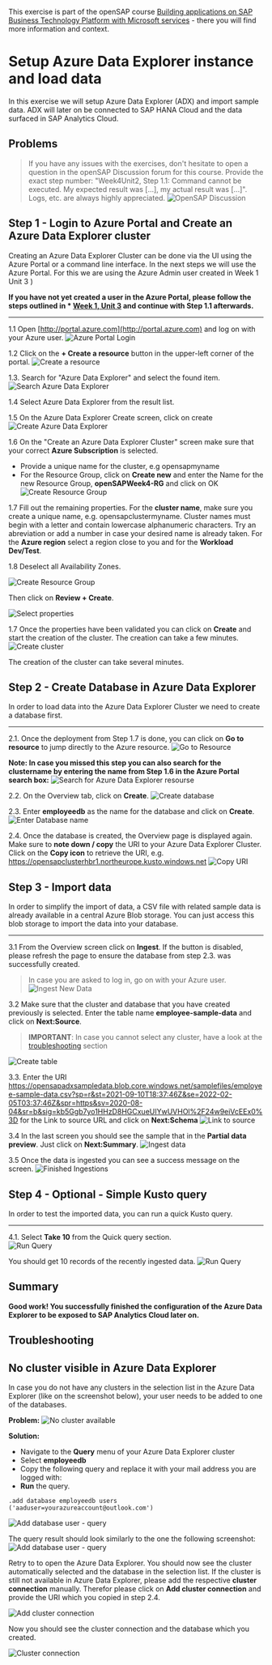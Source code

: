 


This exercise is part of the openSAP course [Building applications on SAP Business Technology Platform with Microsoft services](https://open.sap.com/courses/btpma1) - there you will find more information and context. 

# Setup Azure Data Explorer instance and load data 

In this exercise we will setup Azure Data Explorer (ADX) and import sample data. ADX will later on be connected to SAP HANA Cloud and the data surfaced in SAP Analytics Cloud. 

## Problems
> If you have any issues with the exercises, don't hesitate to open a question in the openSAP Discussion forum for this course. Provide the exact step number: "Week4Unit2, Step 1.1: Command cannot be executed. My expected result was [...], my actual result was [...]". Logs, etc. are always highly appreciated. 
 ![OpenSAP Discussion](../../images/opensap-forum.png)

## Step 1 - Login to Azure Portal and Create an Azure Data Explorer cluster

Creating an Azure Data Explorer Cluster can be done via the UI using the Azure Portal or a command line interface. In the next steps we will use the Azure Portal. For this we are using the Azure Admin user created in Week 1 Unit 3 )

**If you have not yet created a user in the Azure Portal, please follow the steps outlined in * [Week 1, Unit 3](../../Week1/Unit3/README.md) and continue with Step 1.1 afterwards.**

---


1.1 Open [http://portal.azure.com](http://portal.azure.com) and log on with your Azure user.
     ![Azure Portal Login](./images/01-PortalLogin.jpg)

1.2 Click on the **+ Create a resource** button in the upper-left corner of the portal.
     ![Create a resource](./images/02-CreateResource.png)

1.3. Search for "Azure Data Explorer" and select the found item.
     ![Search Azure Data Explorer](./images/03-AzureDataExplorer.jpg)

1.4 Select Azure Data Explorer from the result list.

1.5 On the Azure Data Explorer Create screen, click on create
    ![Create Azure Data Explorer](./images/03-AzureDataExplorer-Create.jpg)

1.6 On the "Create an Azure Data Explorer Cluster" screen make sure that your correct **Azure Subscription** is selected. 

- Provide a unique name for the cluster, e.g opensapmyname
- For the Resource Group, click on **Create new** and enter the Name for the new Resource Group, **openSAPWeek4-RG** and click on OK
    ![Create Resource Group](./images/04-AzureDataExplorer-RG.jpg)

1.7 Fill out the remaining properties. For the **cluster name**, make sure you create a unique name, e.g. opensapclustermyname. Cluster names must begin with a letter and contain lowercase alphanumeric characters. Try an abreviation or add a number in case your desired name is already taken. For the **Azure region** select a region close to you and for the **Workload Dev/Test**.

1.8 Deselect all Availability Zones. 

![Create Resource Group](./images/no-avail-zones.png)



Then click on **Review + Create**.

![Select properties](./images/05-AzureDataExplorer-clustername.jpg)

1.7 Once the properties have been validated you can click on **Create** and start the creation of the cluster. The creation can take a few minutes. 
![Create cluster](./images/06-AzureDataExplorer-review.jpg)

The creation of the cluster can take several minutes.

## Step 2 - Create Database in Azure Data Explorer

In order to load data into the Azure Data Explorer Cluster we need to create a database first. 

---

2.1. Once the deployment from Step 1.7 is done, you can click on **Go to resource** to jump directly to the Azure resource. 
     ![Go to Resource](./images/07-GotoResource.jpg)

**Note: In case you missed this step you can also search for the clustername by entering the name from Step 1.6 in the Azure Portal search box:**
    ![Search for Azure Data Explorer resourse](./images/08-SearchResource.jpg) 
    
2.2. On the Overview tab, click on **Create**. 
    ![Create database](./images/09-CreateDatabase.png) 

2.3. Enter **employeedb** as the name for the database and click on **Create**. 
    ![Enter Database name](./images/10-DBName.png)

2.4. Once the database is created, the Overview page is displayed again. Make sure to **note down / copy** the URI to your Azure Data Explorer Cluster. Click on the **Copy icon** to retrieve the URI, e.g. https://opensapclusterhbr1.northeurope.kusto.windows.net
    ![Copy URI](./images/11-RememberURI.jpg)

## Step 3 - Import data

In order to simplify the import of data, a CSV file with related sample data is already available in a central Azure Blob storage. You can just access this blob storage to import the data into your database. 

---

3.1 From the Overview screen click on **Ingest**. If the button is disabled, please refresh the page to ensure the database from step 2.3. was successfully created.

> In case you are asked to log in, go on with your Azure user. 
![Ingest New Data](./images/12-IngestNewData.png)

3.2 Make sure that the cluster and database that you have created previously is selected. Enter the table name **employee-sample-data** and click on **Next:Source**.

> **IMPORTANT**: In case you cannot select any cluster, have a look at the [troubleshooting](#troubleshooting) section

![Create table](./images/13-CreateTable.png)

3.3. Enter the URI https://opensapadxsampledata.blob.core.windows.net/samplefiles/employee-sample-data.csv?sp=r&st=2021-09-10T18:37:46Z&se=2022-02-05T03:37:46Z&spr=https&sv=2020-08-04&sr=b&sig=kb5Ggb7yo1HHzD8HGCxueUIYwUVHOl%2F24w9eiVcEEx0%3D for the Link to source URL and click on **Next:Schema**
    ![Link to source](./images/14-LinktoSource.png)

3.4 In the last screen you should see the sample that in the **Partial data preview**. Just click on **Next:Summary**.
    ![Ingest data](./images/15-Schema.png)

3.5 Once the data is ingested you can see a success message on the screen. 
    ![Finished Ingestions](./images/16-DataIngestionFinished.png) 


## Step 4 - Optional - Simple Kusto query

In order to test the imported data, you can run a quick Kusto query.  

---

4.1.  Select **Take 10** from the Quick query section.  
![Run Query](./images/quick-query.png)

You should get 10 records of the recently ingested data. 
![Run Query](./images/quick-query-result.png)

## Summary

**Good work! You successfully finished the configuration of the Azure Data Explorer to be exposed to SAP Analytics Cloud later on.**

## Troubleshooting

## No cluster visible in Azure Data Explorer

In case you do not have any clusters in the selection list in the Azure Data Explorer (like on the screenshot below), your user needs to be added to one of the databases. 

**Problem:**
![No cluster available](./images/no-cluster.png)

**Solution:**
* Navigate to the **Query** menu of your Azure Data Explorer cluster
* Select **employeedb**
* Copy the following query and replace it with your mail address you are logged with:
* **Run** the query.

```
.add database employeedb users ('aaduser=yourazureaccount@outlook.com') 
```
![Add database user - query](./images/add_databaseuser_query.png)

The query result should look similarly to the one the following screenshot: 
![Add database user - query](./images/add_databaseuser_result.png)

Retry to to open the Azure Data Explorer. You should now see the cluster automatically selected and the database in the selection list. If the cluster is still not available in Azure Data Explorer, please add the respective **cluster connection** manually. Therefor please click on **Add cluster connection** and provide the URI which you copied in step 2.4.

![Add cluster connection](./images/add_cluster_connection.png)

Now you should see the cluster connection and the database which you created. 

![Cluster connection](./images/cluster_connection.png)

